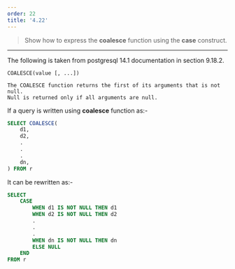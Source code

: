 ```yaml
---
order: 22
title: '4.22'
---
```

> Show how to express the **coalesce** function using the **case** construct. 

--------------------------------

The following is taken from postgresql 14.1 documentation in section 9.18.2.

```
COALESCE(value [, ...])

The COALESCE function returns the first of its arguments that is not null.
Null is returned only if all arguments are null. 
```

If a query is written using **coalesce** function as:-

```sql
SELECT COALESCE(
    d1,
    d2,
    .
    .
    .
    dn,
) FROM r
```

It can be rewritten as:-

```sql
SELECT 
    CASE
        WHEN d1 IS NOT NULL THEN d1
        WHEN d2 IS NOT NULL THEN d2
        .
        .
        .
        WHEN dn IS NOT NULL THEN dn
        ELSE NULL
    END
FROM r
```
